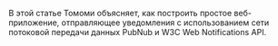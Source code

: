 В этой статье Томоми объясняет, как построить простое веб-приложение, 
отправляющее уведомления с использованием сети потоковой передачи данных PubNub 
и W3C Web Notifications API.